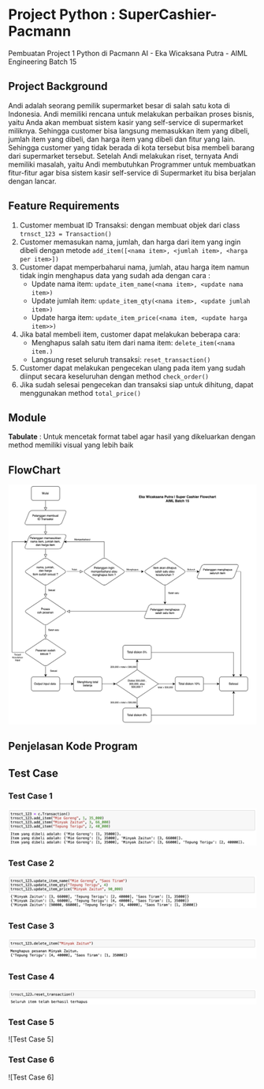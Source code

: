 # Project Python : SuperCashier-Pacmann
Pembuatan Project 1 Python di Pacmann AI - Eka Wicaksana Putra - AIML Engineering Batch 15

## Project Background
Andi adalah seorang pemilik supermarket besar di salah satu kota di Indonesia. Andi memiliki
rencana untuk melakukan perbaikan proses bisnis, yaitu Anda akan membuat sistem kasir yang
self-service di supermarket miliknya. Sehingga customer bisa langsung memasukkan item yang
dibeli, jumlah item yang dibeli, dan harga item yang dibeli dan fitur yang lain.
Sehingga customer yang tidak berada di kota tersebut bisa membeli barang dari supermarket
tersebut. Setelah Andi melakukan riset, ternyata Andi memiliki masalah, yaitu Andi membutuhkan
Programmer untuk membuatkan fitur-fitur agar bisa sistem kasir self-service di Supermarket itu
bisa berjalan dengan lancar.

## Feature Requirements
1. Customer membuat ID Transaksi: dengan membuat objek dari class `trnsct_123 = Transaction()`
2. Customer memasukan nama, jumlah, dan harga dari item yang ingin dibeli dengan metode `add_item([<nama item>, <jumlah item>, <harga per item>])`
3. Customer dapat memperbaharui nama, jumlah, atau harga item namun tidak ingin menghapus data yang sudah ada dengan cara :
   - Update nama item: `update_item_name(<nama item>, <update nama item>)`
   - Update jumlah item: `update_item_qty(<nama item>, <update jumlah item>)`
   - Update harga item: `update_item_price(<nama item, <update harga item>>)`
4. Jika batal membeli item, customer dapat melakukan beberapa cara:
   - Menghapus salah satu item dari nama item: `delete_item(<nama item.)`
   - Langsung reset seluruh transaksi: `reset_transaction()`
5. Customer dapat melakukan pengecekan ulang pada item yang sudah diinput secara keseluruhan dengan method `check_order()`
6. Jika sudah selesai pengecekan dan transaksi siap untuk dihitung, dapat menggunakan method `total_price()`

## Module
**Tabulate** : Untuk mencetak format tabel agar hasil yang dikeluarkan dengan method memiliki visual yang lebih baik

## FlowChart
![Flowchart](https://github.com/Ekawicaksana/python-SuperCashier-Pacmann/blob/085604bd5aa0bbf425d0f233c43a8f05f91250cf/Screenshot%202023-09-10%20at%2019.22.08.png)

## Penjelasan Kode Program



## Test Case
### Test Case 1
![Test Case 1](https://github.com/Ekawicaksana/python-SuperCashier-Pacmann/blob/01cd7a8aed4a8ff98ec7cd7e742d543b3786ef28/Folder/Test%20Case%201.png)


### Test Case 2
![Test Case 2](https://github.com/Ekawicaksana/python-SuperCashier-Pacmann/blob/7759a12f77d9e03c5740d4d3e86d33ee127bce4d/Folder/Test%20Case%202.png)


### Test Case 3
![Test Case 3](https://github.com/Ekawicaksana/python-SuperCashier-Pacmann/blob/2a2d66d9c612552d3325b8bc6dd237f1aa603ed7/Folder/Test%20Case%203.png)


### Test Case 4
![Test Case 4](https://github.com/Ekawicaksana/python-SuperCashier-Pacmann/blob/219596dea8dc7e5131deb32e799ce9ac619c8c59/Folder/Test%20Case%204.png)

### Test Case 5
![Test Case 5]


### Test Case 6
![Test Case 6]
